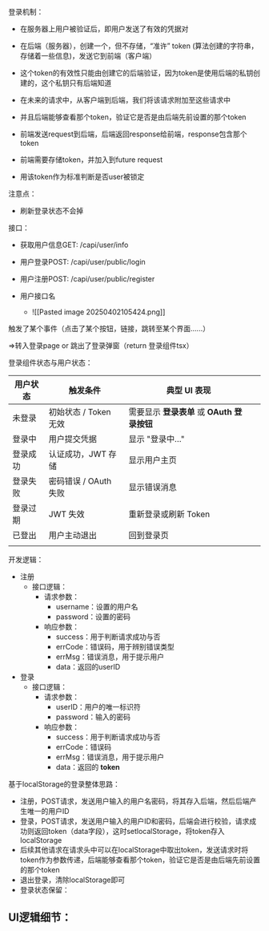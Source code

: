 
登录机制：
- 在服务器上用户被验证后，即用户发送了有效的凭据对
- 在后端（服务器），创建一个，但不存储，“准许” token (算法创建的字符串，存储着一些信息)，发送它到前端（客户端）
- 这个token的有效性只能由创建它的后端验证，因为token是使用后端的私钥创建的，这个私钥只有后端知道
- 在未来的请求中，从客户端到后端，我们将该请求附加至这些请求中
- 并且后端能够查看那个token，验证它是否是由后端先前设置的那个token

- 前端发送request到后端，后端返回response给前端，response包含那个token
- 前端需要存储token，并加入到future request
- 用该token作为标准判断是否user被锁定


注意点：
- 刷新登录状态不会掉

接口：

- 获取用户信息GET:   /capi/user/info
- 用户登录POST:       /capi/user/public/login
- 用户注册POST:       /capi/user/public/register

- 用户接口名
	- ![[Pasted image 20250402105424.png]]

触发了某个事件（点击了某个按钮，链接，跳转至某个界面......）

=>转入登录page or 跳出了登录弹窗（return 登录组件tsx）

登录组件状态与用户状态：

| 用户状态 | 触发条件            | 典型 UI 表现                       |     |
| ---- | --------------- | ------------------------------ | --- |
| 未登录  | 初始状态 / Token 无效 | 需要显示 **登录表单** 或 **OAuth 登录按钮** |     |
| 登录中  | 用户提交凭据          | 显示 "登录中…"                      |     |
| 登录成功 | 认证成功，JWT 存储     | 显示用户主页                         |     |
| 登录失败 | 密码错误 / OAuth 失败 | 显示错误消息                         |     |
| 登录过期 | JWT 失效          | 重新登录或刷新 Token                  |     |
| 已登出  | 用户主动退出          | 回到登录页                          |     |
|      |                 |                                |     |

开发逻辑：
- 注册
	- 接口逻辑：
		- 请求参数：
			- username：设置的用户名
			- password：设置的密码
		- 响应参数：
			- success：用于判断请求成功与否
			- errCode：错误码，用于辨别错误类型
			- errMsg：错误消息，用于提示用户
			- data：返回的userID
- 登录
	- 接口逻辑：
		- 请求参数：
			- userID：用户的唯一标识符
			- password：输入的密码
		- 响应参数：
			- success：用于判断请求成功与否
			- errCode：错误码
			- errMsg：错误消息，用于提示用户
			- data：返回的 **token**

基于localStorage的登录整体思路：

- 注册，POST请求，发送用户输入的用户名密码，将其存入后端，然后后端产生唯一的用户ID
- 登录，POST请求，发送用户输入的用户ID和密码，后端会进行校验，请求成功则返回token（data字段），这时setlocalStorage，将token存入localStorage
- 后续其他请求在请求头中可以在localStorage中取出token，发送请求时将token作为参数传递，后端能够查看那个token，验证它是否是由后端先前设置的那个token
- 退出登录，清除localStorage即可
- 登录状态保留：

UI逻辑细节：
- 